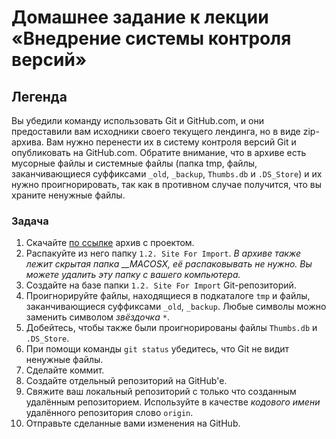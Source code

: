 # Домашнее задание к лекции «Внедрение системы контроля версий»

## Легенда

Вы убедили команду использовать Git и GitHub.com, и они предоставили вам исходники своего текущего лендинга, но в виде zip-архива. Вам нужно перенести их в систему контроля версий Git и опубликовать на GitHub.com. Обратите внимание, что в архиве есть мусорные файлы и системные файлы (папка tmp, файлы, заканчивающиеся суффиксами ```_old```, ```_backup```, ```Thumbs.db``` и ```.DS_Store```) и их нужно проигнорировать, так как в противном случае получится, что вы храните ненужные файлы.

### Задача

1. Скачайте [по ссылке](https://github.com/netology-code/git-homeworks/raw/master/introduction/src/neuro-startup.zip) архив с проектом.
2. Распакуйте из него папку ```1.2. Site For Import```. *В архиве также лежит скрытая папка __MACOSX, её распаковывать не нужно. Вы можете удалить эту папку с вашего компьютера.*
3. Создайте на базе папки ```1.2. Site For Import``` Git-репозиторий. 
4. Проигнорируйте файлы, находящиеся в подкаталоге ```tmp``` и файлы, заканчивающиеся суффиксами ```_old```, ```_backup```. Любые символы можно заменить символом *звёздочка* ```*```.
5. Добейтесь, чтобы также были проигнорированы файлы ```Thumbs.db``` и ```.DS_Store```.
6. При помощи команды ```git status``` убедитесь, что Git не видит ненужные файлы.
7. Сделайте коммит.
8. Создайте отдельный репозиторий на GitHub'е.
9. Свяжите ваш локальный репозиторий с только что созданным удалённым репозиторием. Используйте в качестве *кодового имени* удалённого репозитория слово ```origin```. 
10. Отправьте сделанные вами изменения на GitHub.